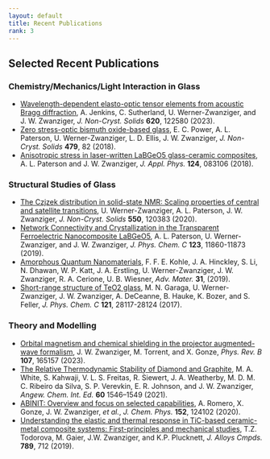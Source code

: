 ```yaml
---
layout: default
title: Recent Publications
rank: 3
---
```

## Selected Recent Publications

### Chemistry/Mechanics/Light Interaction in Glass

- [Wavelength-dependent elasto-optic tensor elements from acoustic Bragg diffraction](https://doi.org/10.1016/j.jnoncrysol.2023.122580), 
A. Jenkins, C. Sutherland, U. Werner-Zwanziger, and J. W. Zwanziger, *J. Non-Cryst. Solids* **620**, 122580 (2023).
- [Zero stress-optic bismuth oxide-based glass](https://doi.org/10.1016/j.jnoncrysol.2017.10.023),
E. C. Power, A. L. Paterson, U. Werner-Zwanziger, L. D. Ellis, J. W. Zwanziger, *J. Non-Cryst. Solids* **479**,
82 (2018).
- [Anisotropic stress in laser-written LaBGeO5 glass-ceramic composites](https://doi.org/10.1063/1.5046652),
A. L. Paterson and J. W. Zwanziger, *J. Appl. Phys.* **124**, 083106 (2018).

### Structural Studies of Glass

- [The Czjzek distribution in solid-state NMR: Scaling properties of central and satellite 
transitions](https://doi.org/10.1016/j.jnoncrysol.2020.120383),
U. Werner-Zwanziger, A. L. Paterson, J. W. Zwanziger, *J. Non-Cryst. Solids* **550**, 120383 (2020).
- [Network Connectivity and Crystallization in the Transparent Ferroelectric Nanocomposite LaBGeO5](https://doi.org/10.1021/acs.jpcc.9b02430),
A. L. Paterson, U. Werner-Zwanziger, and J. W. Zwanziger, *J. Phys. Chem. C* **123**,
11860-11873 (2019).
- [Amorphous Quantum Nanomaterials](https://doi.org/10.1002/adma.201970034),
F. F. E. Kohle, J. A. Hinckley, S. Li, N. Dhawan, W. P. Katt, J. A. Erstling, U. Werner-Zwanziger, J. W. Zwanziger, R. A. Cerione, 
U. B. Wiesner, *Adv. Mater.* **31**, (2019).
- [Short-range structure of TeO2 glass](https://doi.org/10.1021/acs.jpcc.7b08978),
M. N. Garaga, U. Werner-Zwanziger, J. W. Zwanziger, A. DeCeanne, B. Hauke, K. Bozer, and S. Feller,
*J. Phys. Chem. C* **121**, 28117-28124 (2017).

### Theory and Modelling

- [Orbital magnetism and chemical shielding in the projector augmented-wave formalism](https://doi.org/10.1103/PhysRevB.107.165157),
J. W. Zwanziger, M. Torrent, and X. Gonze, *Phys. Rev. B* **107**, 165157 (2023).
- [The Relative Thermodynamic Stability of Diamond and Graphite](https://doi.org/10.1002/ange.202009897),
M. A. White, S. Kahwaji, V. L. S. Freitas, R. Siewert, J. A. Weatherby, M. D. M. C. Ribeiro da Silva, 
S. P. Verevkin, E. R. Johnson, and J. W. Zwanziger, *Angew. Chem. Int. Ed.* **60** 1546–1549 (2021).
- [ABINIT: Overview and focus on selected capabilities](https://doi.org/10.1063/1.5144261),
A. Romero, X. Gonze, J. W. Zwanziger, *et al.*, *J. Chem. Phys.* **152**, 124102 (2020).
- [Understanding the elastic and thermal response in TiC-based ceramic-metal 
composite systems: First-principles and mechanical studies](https://doi.org/10.1016/j.jallcom.2019.03.092),
T.Z. Todorova, M. Gaier, J.W. Zwanziger, and K.P. Plucknett, *J. Alloys Cmpds.* **789**, 712 (2019).


